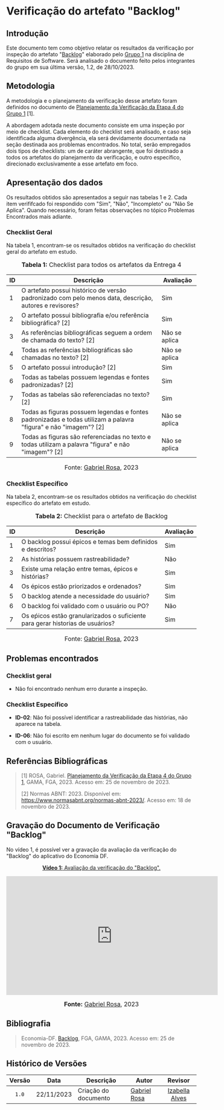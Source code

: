# Verificação do artefato "Backlog"

## Introdução

Este documento tem como objetivo relatar os resultados da verificação por inspeção do artefato "[Backlog](https://github.com/Requisitos-de-Software/2023.2-Economia-DF/blob/main/docs/modelagem/agil/backlog.md)" elaborado pelo [Grupo 1](https://requisitos-de-software.github.io/2023.2-Economia-DF/) na disciplina de Requisitos de Software. Será analisado o documento feito pelos integrantes do grupo em sua última versão, 1.2, de 28/10/2023.

## Metodologia

A metodologia e o planejamento da verificação desse artefato foram definidos no documento de [Planejamento da Verificação da Etapa 4 do Grupo 1](https://github.com/Requisitos-de-Software/2023.2-Economia-DF/blob/main/docs/verificacao/Grupo-01/Entrega-04/planejamento-verificacao-e4-grupo1.md) [1].

A abordagem adotada neste documento consiste em uma inspeção por meio de checklist. Cada elemento do checklist será analisado, e caso seja identificada alguma divergência, ela será devidamente documentada na seção destinada aos problemas encontrados. No total, serão empregados dois tipos de checklists: um de caráter abrangente, que foi destinado a todos os artefatos do planejamento da verificação, e outro específico, direcionado exclusivamente a esse artefato em foco.

## Apresentação dos dados

Os resultados obtidos são apresentados a seguir nas tabelas 1 e 2. Cada item verififcado foi respondido com "Sim", "Não", "Incompleto" ou "Não Se Aplica". Quando necessário, foram feitas observações no tópico Problemas Encontrados mais adiante.

### Checklist Geral

Na tabela 1, encontram-se os resultados obtidos na verificação do checklist geral do artefato em estudo.

<div align="center">
<font size="3"><p style="text-align: center"><b>Tabela 1:</b> Checklist para todos os artefatos da Entrega 4</p></font>

<table>
  <thead>
    <tr>
      <th>ID</th>
      <th>Descrição</th>
      <th>Avaliação</th>
    </tr>
  </thead>
  <tbody>
    <tr>
      <td>1</td>
      <td>O artefato possui histórico de versão padronizado com pelo menos data, descrição, autores e revisores?</td>
      <td>Sim</td>
    </tr>
    <tr>
      <td>2</td>
      <td>O artefato possui bibliografia e/ou referência bibliográfica? [2] </td>
      <td>Sim</td>
    </tr>
    <tr>
      <td>3</td>
      <td>As referências bibliográficas seguem a ordem de chamada do texto? [2]</td>
      <td>Não se aplica</td>
    </tr>
    <tr>
      <td>4</td>
      <td>Todas as referências bibliográficas são chamadas no texto? [2]</td>
      <td>Não se aplica</td>
    </tr>
    <tr>
      <td>5</td>
      <td>O artefato possui introdução? [2]</td>
      <td>Sim</td>
    </tr>
    <tr>
      <td>6</td>
      <td>Todas as tabelas possuem legendas e fontes padronizadas? [2]</td>
      <td>Sim</td>
    </tr>
    <tr>
      <td>7</td>
      <td>Todas as tabelas são referenciadas no texto? [2] </td>
      <td>Sim</td>
    </tr>
    <tr>
      <td>8</td>
      <td>Todas as figuras possuem legendas e fontes padronizadas e todas utilizam a palavra "figura" e não "imagem"? [2] </td>
      <td>Não se aplica</td>
    </tr>
    <tr>
      <td>9</td>
      <td>Todas as figuras são referenciadas no texto e todas utilizam a palavra "figura" e não "imagem"? [2] </td>
      <td>Não se aplica</td>
    </tr>
  </tbody>
</table>

<font size="3"><p style="text-align: center">Fonte: <a href="https://github.com/gabrielrosa09">Gabriel Rosa</a>, 2023</p></font>
</div>

### Checklist Específico

Na tabela 2, encontram-se os resultados obtidos na verificação do checklist específico do artefato em estudo.

<div align="center">
<font size="3"><p style="text-align: center"><b>Tabela 2:</b> Checklist para o artefato de Backlog</p></font>

<table>
  <thead>
    <tr>
      <th>ID</th>
      <th>Descrição</th>
      <th>Avaliação</th>
    </tr>
  </thead>
  <tbody>
    <tr>
      <td>1</td>
      <td>O backlog possui épicos e temas bem definidos e descritos?</td>
      <td>Sim</td>
    </tr>
    <tr>
      <td>2</td>
      <td>As histórias possuem rastreabilidade?</td>
      <td>Não</td>
    </tr>
    <tr>
      <td>3</td>
      <td>Existe uma relação entre temas, épicos e histórias?	</td>
      <td>Sim</td>
    </tr>
    <tr>
      <td>4</td>
      <td>Os épicos estão priorizados e ordenados?	</td>
      <td>Sim</td>
    </tr>
    <tr>
      <td>5</td>
      <td>O backlog atende a necessidade do usuário?	</td>
      <td>Sim</td>
    </tr>
    <tr>
      <td>6</td>
      <td>O backlog foi validado com o usuário ou PO?	</td>
      <td>Não</td>
    </tr>
    <tr>
      <td>7</td>
      <td>Os eṕicos estão granularizados o suficiente para gerar historias de usuários?</td>
      <td>Sim</td>
    </tr>
  </tbody>
</table>

<font size="3"><p style="text-align: center">Fonte: <a href="https://github.com/gabrielrosa09">Gabriel Rosa</a>, 2023</p></font>
</div>

## Problemas encontrados


### Checklist geral

- Não foi encontrado nenhum erro durante a inspeção.

### Checklist Específico

- **ID-02**: Não foi possível identificar a rastreabilidade das histórias, não aparece na tabela.

- **ID-06**: Não foi escrito em nenhum lugar do documento se foi validado com o usuário.

## Referências Bibliográficas

> [1] ROSA, Gabriel. [Planejamento da Verificação da Etapa 4 do Grupo 1](https://github.com/Requisitos-de-Software/2023.2-Economia-DF/blob/main/docs/verificacao/Grupo-01/Entrega-04/planejamento-verificacao-e4-grupo1.md), GAMA, FGA, 2023. Acesso em: 25 de novembro de 2023.
> 
> [2] Normas ABNT: 2023. Disponível em: <https://www.normasabnt.org/normas-abnt-2023/>. Acesso em: 18 de novembro de 2023.
>

## Gravação do Documento de Verificação "Backlog"

No vídeo 1, é possível ver a gravação da avaliação da verificação do "Backlog" do aplicativo do Economia DF.

<div align="center">
  
<p style="text-align: center"><a href="https://www.youtube.com/watch?v=DMT16o0xyN4" target="blanket"><b>Vídeo 1:</b> Avaliação da verificação do "Backlog".</a></p>

<iframe width="560" height="315" src="https://www.youtube.com/embed/DMT16o0xyN4" title="Apresentação 3" frameborder="0" allow="accelerometer; autoplay; clipboard-write; encrypted-media; gyroscope; picture-in-picture" allowfullscreen></iframe>

<font size="3"><p style="text-align: center"><b>Fonte:</b> <a href="https://github.com/gabrielrosa09">Gabriel Rosa</a>, 2023</p></font>

</div>

## Bibliografia

> Economia-DF. [Backlog](https://github.com/Requisitos-de-Software/2023.2-Economia-DF/blob/main/docs/modelagem/agil/backlog.md), FGA, GAMA, 2023. Acesso em: 25 de novembro de 2023.
> 

## Histórico de Versões

| Versão | Data   | Descrição     | Autor     |  Revisor        |
| :----: | ------ | ------------- | --------- | :-------------: |
| `1.0`  | 22/11/2023 | Criação do documento  | [Gabriel Rosa](https://github.com/gabrielrosa09)| [Izabella Alves](https://github.com/izabellaalves) |
